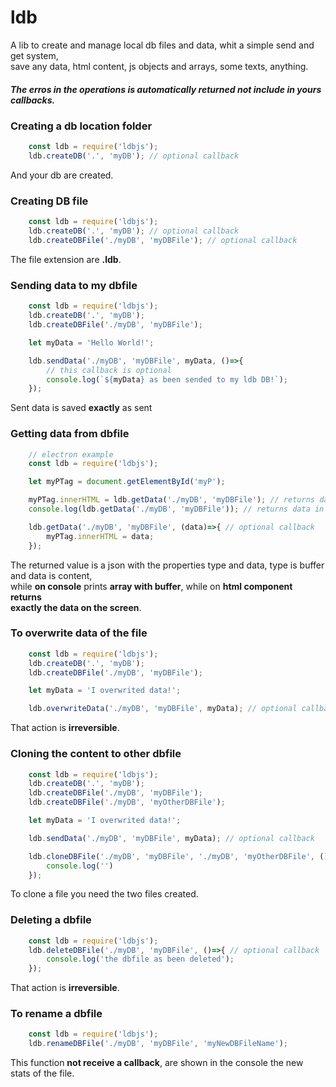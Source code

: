 # ldb
A lib to create and manage local db files and data, whit a simple send and get system,  
save any data, html content, js objects and arrays, some texts, anything.


##### The erros in the operations is automatically returned not include in yours callbacks.

### Creating a db location folder

```javascript
	const ldb = require('ldbjs');
	ldb.createDB('.', 'myDB'); // optional callback
```

And your db are created.


### Creating DB file

```javascript
	const ldb = require('ldbjs');
	ldb.createDB('.', 'myDB'); // optional callback
	ldb.createDBFile('./myDB', 'myDBFile'); // optional callback
```

The file extension are **.ldb**.


### Sending data to my dbfile

```javascript
	const ldb = require('ldbjs');
	ldb.createDB('.', 'myDB');
	ldb.createDBFile('./myDB', 'myDBFile');

	let myData = 'Hello World!';

	ldb.sendData('./myDB', 'myDBFile', myData, ()=>{
		// this callback is optional
		console.log(`${myData} as been sended to my ldb DB!`);
	});
```

Sent data is saved **exactly** as sent


### Getting data from dbfile

```javascript
	// electron example
	const ldb = require('ldbjs');

	let myPTag = document.getElementById('myP');

	myPTag.innerHTML = ldb.getData('./myDB', 'myDBFile'); // returns data of the file
	console.log(ldb.getData('./myDB', 'myDBFile')); // returns data in buffer format of the file

	ldb.getData('./myDB', 'myDBFile', (data)=>{ // optional callback
		myPTag.innerHTML = data;
	});
```

The returned value is a json with the properties type and data, type is buffer and data is content,  
while **on console** prints **array with buffer**, while on **html component returns  
exactly the data on the screen**.


### To overwrite data of the file

```javascript
	const ldb = require('ldbjs');
	ldb.createDB('.', 'myDB');
	ldb.createDBFile('./myDB', 'myDBFile');

	let myData = 'I overwrited data!';

	ldb.overwriteData('./myDB', 'myDBFile', myData); // optional callback
```

That action is **irreversible**.


### Cloning the content to other dbfile

```javascript
	const ldb = require('ldbjs');
	ldb.createDB('.', 'myDB');
	ldb.createDBFile('./myDB', 'myDBFile');
	ldb.createDBFile('./myDB', 'myOtherDBFile');

	let myData = 'I overwrited data!';

	ldb.sendData('./myDB', 'myDBFile', myData); // optional callback

	ldb.cloneDBFile('./myDB', 'myDBFile', './myDB', 'myOtherDBFile', ()=>{ // optional callback
		console.log('')
	});
```

To clone a file you need the two files created.

### Deleting a dbfile

```javascript
	const ldb = require('ldbjs');
	ldb.deleteDBFile('./myDB', 'myDBFile', ()=>{ // optional callback
		console.log('the dbfile as been deleted');
	});
```

That action is **irreversible**.

### To rename a dbfile

```javascript
	const ldb = require('ldbjs');
	ldb.renameDBFile('./myDB', 'myDBFile', 'myNewDBFileName');
```

This function **not receive a callback**, are shown in the console the new stats of the file.